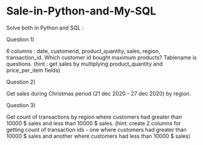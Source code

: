 # Sale-in-Python-and-My-SQL

Solve both in Python and SQL :

Question 1)
 
6 columns : date, customerid, product_quantity, sales, region, transaction_id. Which customer id bought maximum products? Tablename is questions.
(hint : get sales by multiplying product_quantity and price_per_item fields) 

Question 2)

Get sales during Christmas period (21 dec 2020 - 27 dec 2020) by region.

Question 3)

Get count of transactions by region where customers had greater than 10000 $ sales and less than 10000 $ sales. (hint: create 2 columns for getting count of transaction ids - one where customers had greater than 10000 $ sales and another where customers had less than 10000 $ sales)
